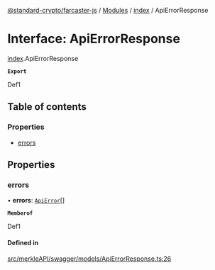 [@standard-crypto/farcaster-js](../README.md) / [Modules](../modules.md) / [index](../modules/index.md) / ApiErrorResponse

# Interface: ApiErrorResponse

[index](../modules/index.md).ApiErrorResponse

**`Export`**

Def1

## Table of contents

### Properties

- [errors](index.ApiErrorResponse.md#errors)

## Properties

### errors

• **errors**: [`ApiError`](index.ApiError.md)[]

**`Memberof`**

Def1

#### Defined in

[src/merkleAPI/swagger/models/ApiErrorResponse.ts:26](https://github.com/standard-crypto/farcaster-js/blob/main/src/merkleAPI/swagger/models/ApiErrorResponse.ts#L26)
